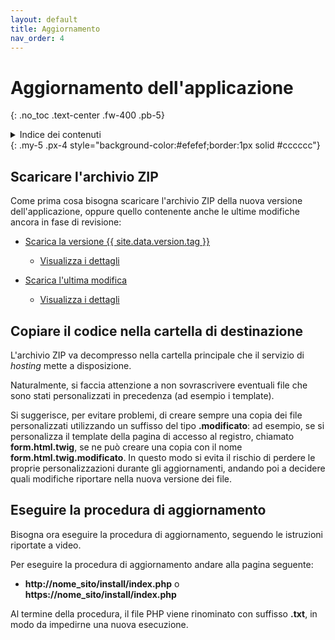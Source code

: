 ```yaml
---
layout: default
title: Aggiornamento
nav_order: 4
---
```


# Aggiornamento dell'applicazione
{: .no_toc .text-center .fw-400 .pb-5}

<details markdown="block">
  <summary>Indice dei contenuti</summary>
  {: .text-delta .text-center}
1. TOC
{:toc}
</details>
{: .my-5 .px-4 style="background-color:#efefef;border:1px solid #cccccc"}


## Scaricare l'archivio ZIP

Come prima cosa bisogna scaricare l'archivio ZIP
della nuova versione dell'applicazione, oppure quello contenente anche le ultime modifiche
ancora in fase di revisione:

  - [Scarica la versione {{ site.data.version.tag }}](https://github.com/trinko/giuaschool/releases/latest/download/giuaschool-release-latest.zip)
    - [Visualizza i dettagli](/latest-release.md)

  - [Scarica l'ultima modifica](https://github.com/trinko/giuaschool/raw/builds/builds/giuaschool-build-latest.zip)
    - [Visualizza i dettagli](/latest-build.md)


## Copiare il codice nella cartella di destinazione

L'archivio ZIP va decompresso nella cartella principale che il servizio di _hosting_ mette a disposizione.

Naturalmente, si faccia attenzione a non sovrascrivere eventuali file che sono stati personalizzati in precedenza
(ad esempio i template).

Si suggerisce, per evitare problemi, di creare sempre una copia dei file personalizzati
utilizzando un suffisso del tipo **.modificato**: ad esempio, se si personalizza il template della
pagina di accesso al registro, chiamato **form.html.twig**, se ne può creare una copia
con il nome **form.html.twig.modificato**. In questo modo si evita il rischio di perdere
le proprie personalizzazioni durante gli aggiornamenti, andando poi a decidere
quali modifiche riportare nella nuova versione dei file.


## Eseguire la procedura di aggiornamento

Bisogna ora eseguire la procedura di aggiornamento, seguendo le istruzioni riportate a video.

Per eseguire la procedura di aggiornamento andare alla pagina seguente:
  - **http://nome_sito/install/index.php** o **https://nome_sito/install/index.php**

Al termine della procedura, il file PHP viene rinominato con suffisso **.txt**, in modo
da impedirne una nuova esecuzione.
